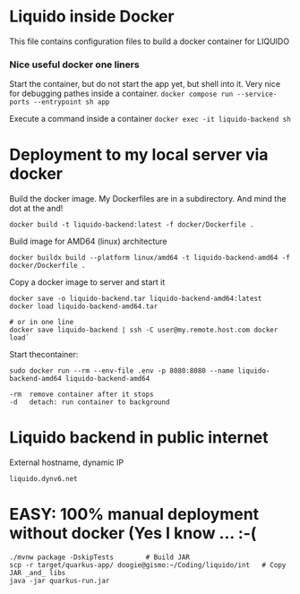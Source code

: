 # Liquido inside Docker 

This file contains configuration files to build a docker container for LIQUIDO

### Nice useful docker one liners

Start the container, but do not start the app yet, but shell into it.
Very nice for debugging pathes inside a container.
`docker compose run --service-ports --entrypoint sh app`

Execute a command inside a container
`docker exec -it liquido-backend sh`


# Deployment to my local server via docker

Build the docker image. My Dockerfiles are in a subdirectory. And mind the dot at the and! 

    docker build -t liquido-backend:latest -f docker/Dockerfile .

Build image for AMD64 (linux) architecture

    docker buildx build --platform linux/amd64 -t liquido-backend-amd64 -f docker/Dockerfile .

Copy a docker image to server and start it

    docker save -o liquido-backend.tar liquido-backend-amd64:latest
    docker load liquido-backend-amd64.tar

    # or in one line
    docker save liquido-backend | ssh -C user@my.remote.host.com docker load`

Start thecontainer: 

    sudo docker run --rm --env-file .env -p 8080:8080 --name liquido-backend-amd64 liquido-backend-amd64

    -rm  remove container after it stops
    -d   detach: run container to background

# Liquido backend in public internet

External hostname, dynamic IP

    liquido.dynv6.net



# EASY: 100% manual deployment without docker (Yes I know ... :-(

````
./mvnw package -DskipTests        # Build JAR
scp -r target/quarkus-app/ doogie@gismo:~/Coding/liquido/int   # Copy JAR _and_ libs
java -jar quarkus-run.jar
````